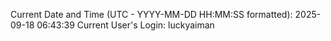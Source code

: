 Current Date and Time (UTC - YYYY-MM-DD HH:MM:SS formatted): 2025-09-18 06:43:39
Current User's Login: luckyaiman
